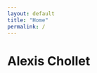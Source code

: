 ```yaml
---
layout: default
title: "Home"
permalink: /
---
```


<!-- ![Profil](assets/images/photo.jpg) -->
# Alexis Chollet
